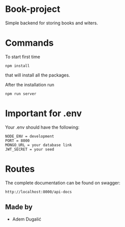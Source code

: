 # Book-project
Simple backend for storing books and witers.


# Commands

To start first time

```
npm install
```
that will install all the packages.


After the installation run 
```
npm run server
```

# Important for .env

Your .env should have the following:
```
NODE_ENV = development
PORT = 8000
MONGO_URL = your database link
JWT_SECRET = your seed
```

# Routes 

The complete documentation can be found on swagger:

```
http://localhost:8000/api-docs

```

## Made by 
- Adem Dugalić
